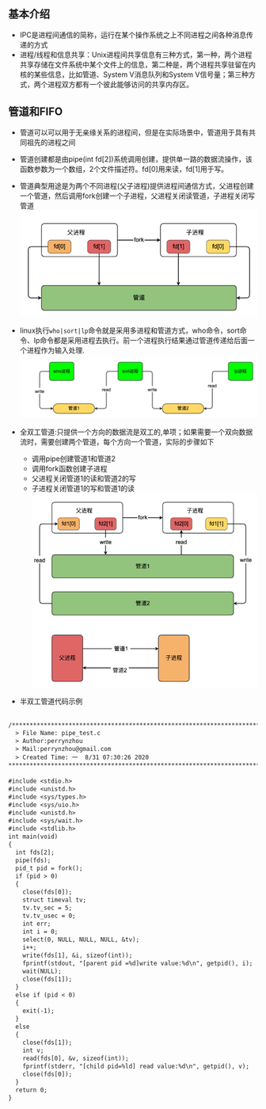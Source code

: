 
## 基本介绍

- IPC是进程间通信的简称，运行在某个操作系统之上不同进程之间各种消息传递的方式
- 进程/线程和信息共享：Unix进程间共享信息有三种方式，第一种，两个进程共享存储在文件系统中某个文件上的信息，第二种是，两个进程共享驻留在内核的某些信息，比如管道、System V消息队列和System V信号量；第三种方式，两个进程双方都有一个彼此能够访问的共享内存区。


## 管道和FIFO
- 管道可以可以用于无亲缘关系的进程间，但是在实际场景中，管道用于具有共同祖先的进程之间
- 管道创建都是由pipe(int fd[2])系统调用创建，提供单一路的数据流操作，该函数参数为一个数组，2个文件描述符。fd[0]用来读，fd[1]用于写。
- 管道典型用途是为两个不同进程(父子进程)提供进程间通信方式，父进程创建一个管道，然后调用fork创建一个子进程，父进程关闭读管道，子进程关闭写管道
 ![pipe](../images/pipe.png)
- linux执行`who|sort|lp`命令就是采用多进程和管道方式，who命令，sort命令、lp命令都是采用进程去执行。前一个进程执行结果通过管道传递给后面一个进程作为输入处理.
 ![shell-cmd](../images/shell_cmd.png)  

- 全双工管道:只提供一个方向的数据流是双工的,单项；如果需要一个双向数据流时，需要创建两个管道，每个方向一个管道，实际的步骤如下
  - 调用pipe创建管道1和管道2
  - 调用fork函数创建子进程
  - 父进程关闭管道1的读和管道2的写
  - 子进程关闭管道1的写和管道1的读
   ![fork-multi-pipe](../images/fork-multi-pipe.png)  

  
- 半双工管道代码示例

```
 /*************************************************************************
  > File Name: pipe_test.c
  > Author:perrynzhou 
  > Mail:perrynzhou@gmail.com 
  > Created Time: 一  8/31 07:30:26 2020
************************************************************************/

#include <stdio.h>
#include <unistd.h>
#include <sys/types.h>
#include <sys/uio.h>
#include <unistd.h>
#include <sys/wait.h>
#include <stdlib.h>
int main(void)
{
  int fds[2];
  pipe(fds);
  pid_t pid = fork();
  if (pid > 0)
  {
    close(fds[0]);
    struct timeval tv;
    tv.tv_sec = 5;
    tv.tv_usec = 0;
    int err;
    int i = 0;
    select(0, NULL, NULL, NULL, &tv);
    i++;
    write(fds[1], &i, sizeof(int));
    fprintf(stdout, "[parent pid =%d]write value:%d\n", getpid(), i);
    wait(NULL);
    close(fds[1]);
  }
  else if (pid < 0)
  {
    exit(-1);
  }
  else
  {
    close(fds[1]);
    int v;
    read(fds[0], &v, sizeof(int));
    fprintf(stderr, "[child pid=%ld] read value:%d\n", getpid(), v);
    close(fds[0]);
  }
  return 0;
}
```	